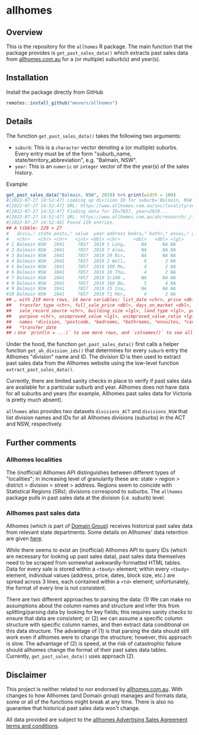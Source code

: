 # allhomes

## Overview

This is the repository for the `allhomes` R package. The main function that the package provides is `get_past_sales_data()` which extracts past sales data from [allhomes.com.au](allhomes.com.au) for a (or multiple) suburb(s) and year(s).


## Installation

Install the package directly from GitHub

```r
remotes::install_github("mevers/allhomes")
```


## Details

The function `get_past_sales_data()` takes the following two arguments:

- `suburb`: This is a `character` vector denoting a (or multiple) suburbs. Every entry must be of the form "suburb_name, state/territory_abbreviation", e.g. "Balmain, NSW".
- `year`: This is an `numeric` or `integer` vector of the the year(s) of the sales history.

Example:

```r
get_past_sales_data("Balmain, NSW", 2019) %>% print(width = 100)
#[2022-07-27 14:52:47] Looking up division ID for suburb='Balmain, NSW'...
#[2022-07-27 14:52:47] URL: https://www.allhomes.com.au/svc/locality/searchallbyname?st=NSW&n=balmain
#[2022-07-27 14:52:47] Finding data for ID=7857, year=2019...
#[2022-07-27 14:52:47] URL: https://www.allhomes.com.au/ah/research/_/120785712/sale-history?year=2019
#[2022-07-27 14:52:48] Found 229 entries.
## A tibble: 229 × 27
#   divis…¹ state postc…² value  year address bedro…³ bathr…⁴ ensui…⁵ garages carpo…⁶ contr…⁷ trans…⁸
#   <chr>   <chr> <chr>   <int> <dbl> <chr>     <dbl>   <dbl> <lgl>     <dbl> <lgl>   <chr>   <chr>  
# 1 Balmain NSW   2041     7857  2019 1 Long…      NA      NA NA           NA NA      06/12/… 02/04/…
# 2 Balmain NSW   2041     7857  2019 7 Alex…      NA      NA NA           NA NA      30/08/… 16/10/…
# 3 Balmain NSW   2041     7857  2019 29 Bir…      NA      NA NA           NA NA      25/10/… 06/12/…
# 4 Balmain NSW   2041     7857  2019 2 Well…       6       3 NA            4 NA      25/05/… 26/08/…
# 5 Balmain NSW   2041     7857  2019 109 Mo…       4       2 NA            2 NA      25/02/… 08/04/…
# 6 Balmain NSW   2041     7857  2019 10 Tha…       4       2 NA            4 NA      05/10/… 16/12/…
# 7 Balmain NSW   2041     7857  2019 3/100 …      NA      NA NA           NA NA      18/07/… 06/09/…
# 8 Balmain NSW   2041     7857  2019 160 Be…       5       4 NA            1 NA      18/10/… 13/12/…
# 9 Balmain NSW   2041     7857  2019 25 Isa…      NA      NA NA           NA NA      01/05/… 02/09/…
#10 Balmain NSW   2041     7857  2019 71 Mor…       4       2 NA            2 NA      24/05/… 05/07/…
## … with 219 more rows, 14 more variables: list_date <chr>, price <dbl>, block_size <dbl>,
##   transfer_type <chr>, full_sale_price <dbl>, days_on_market <dbl>, sale_type <lgl>,
##   sale_record_source <chr>, building_size <lgl>, land_type <lgl>, property_type <lgl>,
##   purpose <chr>, unimproved_value <lgl>, unimproved_value_ratio <lgl>, and abbreviated variable
##   names ¹​division, ²​postcode, ³​bedrooms, ⁴​bathrooms, ⁵​ensuites, ⁶​carports, ⁷​contract_date,
##   ⁸​transfer_date
## ℹ Use `print(n = ...)` to see more rows, and `colnames()` to see all variable names
```

Under the hood, the function `get_past_sales_data()` first calls a helper function `get_ah_division_ids()` that determines for every `suburb` entry the Allhomes "division" name and ID. The division ID is then used to extract past sales data from the Allhomes website using the low-level function `extract_past_sales_data()`.

Currently, there are limited sanity checks in place to verify if past sales data are available for a particular suburb and year. Allhomes does not have data for all suburbs and years (for example, Allhomes past sales data for Victoria is pretty much absent).

`allhomes` also provides two datasets `divisions_ACT` and `divisions_NSW` that list division names and IDs for all Allhomes divisions (suburbs) in the ACT and NSW, respectively.


## Further comments

### Allhomes localities

The (inofficial) Allhomes API distinguishes between different types of "localities"; in increasing level of granularity these are: state > region > district > division > street > address. Regions seem to coincide with Statistical Regions (SRs);  divisions correspond to suburbs. The `allhomes` package pulls in past sales data at the division (i.e. suburb) level.

### Allhomes past sales data

Allhomes (which is part of [Domain Group](https://en.wikipedia.org/wiki/Domain_Group)) receives historical past sales data from relevant state departments. Some details on Allhomes' data retention are given [here](https://help.allhomes.com.au/hc/en-us/articles/360055268773-Removal-of-historical-sales-data). 

While there seems to exist an (inofficial) Allhomes API to query IDs (which are necessary for looking up past sales data), past sales data themselves need to be scraped from somewhat awkwardly-formatted HTML tables. Data for every sale is stored within a `<tbody>` element; within every `<tbody>` element, individual values (address, price, dates, block size, etc.) are spread across 3 lines, each contained within a `<td>` element; unfortunately, the format of every line is not consistent.

There are two different approaches to parsing the data: (1) We can make no assumptions about the column names and structure and infer this from splitting/parsing data by looking for key fields; this requires sanity checks to ensure that data are consistent; or (2) we can assume a specific column structure with specific column names, and then extract data conditional on this data structure. The advantage of (1) is that parsing the data should still work even if allhomes were to change the structure; however, this approach is slow. The advantage of (2) is speed, at the risk of catastrophic failure should allhomes change the format of their past sales data tables. Currently, `get_past_sales_data()` uses approach (2).


## Disclaimer

This project is neither related to nor endorsed by [allhomes.com.au](allhomes.com.au). With changes to how Allhomes (and Domain group) manages and formats data, some or all of the functions might break at any time. There is also no guarantee that historical past sales data won't change.

All data provided are subject to the [allhomes Advertising Sales Agreement terms and conditions](https://www.allhomes.com.au/ah/advertising-terms/).
